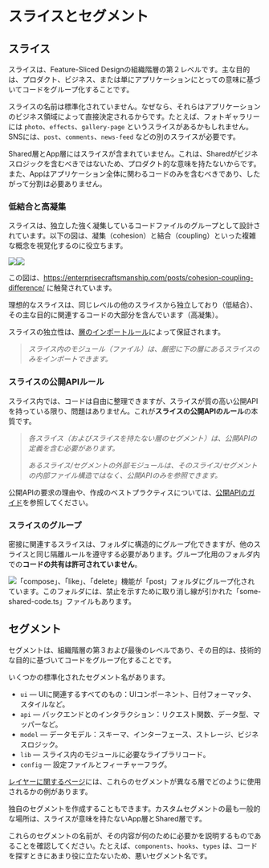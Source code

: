 # スライスとセグメント

## スライス[​](#スライス "この見出しへの直接リンク")

スライスは、Feature-Sliced Designの組織階層の第２レベルです。主な目的は、プロダクト、ビジネス、または単にアプリケーションにとっての意味に基づいてコードをグループ化することです。

スライスの名前は標準化されていません。なぜなら、それらはアプリケーションのビジネス領域によって直接決定されるからです。たとえば、フォトギャラリーには `photo`、`effects`、`gallery-page` というスライスがあるかもしれません。SNSには、`post`、`comments`、`news-feed` などの別のスライスが必要です。

Shared層とApp層にはスライスが含まれていません。これは、Sharedがビジネスロジックを含むべきではないため、プロダクト的な意味を持たないからです。また、Appはアプリケーション全体に関わるコードのみを含むべきであり、したがって分割は必要ありません。

### 低結合と高凝集[​](#zero-coupling-high-cohesion "この見出しへの直接リンク")

スライスは、独立した強く凝集しているコードファイルのグループとして設計されています。以下の図は、凝集（cohesion）と結合（coupling）といった複雑な概念を視覚化するのに役立ちます。

![](/documentation/ja/img/coupling-cohesion-light.svg#light-mode-only)![](/documentation/ja/img/coupling-cohesion-dark.svg#dark-mode-only)

この図は、<https://enterprisecraftsmanship.com/posts/cohesion-coupling-difference/> に触発されています。

理想的なスライスは、同じレベルの他のスライスから独立しており（低結合）、その主な目的に関連するコードの大部分を含んでいます（高凝集）。

スライスの独立性は、[層のインポートルール](/documentation/ja/docs/reference/layers.md#import-rule-on-layers)によって保証されます。

> *スライス内のモジュール（ファイル）は、厳密に下の層にあるスライスのみをインポートできます。*

### スライスの公開APIルール[​](#スライスの公開apiルール "この見出しへの直接リンク")

スライス内では、コードは自由に整理できますが、スライスが質の高い公開APIを持っている限り、問題はありません。これが**スライスの公開APIのルール**の本質です。

> *各スライス（およびスライスを持たない層のセグメント）は、公開APIの定義を含む必要があります。*
>
> *あるスライス/セグメントの外部モジュールは、そのスライス/セグメントの内部ファイル構造ではなく、公開APIのみを参照できます。*

公開APIの要求の理由や、作成のベストプラクティスについては、[公開APIのガイド](/documentation/ja/docs/reference/public-api.md)を参照してください。

### スライスのグループ[​](#スライスのグループ "この見出しへの直接リンク")

密接に関連するスライスは、フォルダに構造的にグループ化できますが、他のスライスと同じ隔離ルールを遵守する必要があります。グループ化用のフォルダ内での**コードの共有は許可されていません**。

![「compose」、「like」、「delete」機能が「post」フォルダにグループ化されています。このフォルダには、禁止を示すために取り消し線が引かれた「some-shared-code.ts」ファイルもあります。](/documentation/ja/assets/images/graphic-nested-slices-b9c44e6cc55ecdbf3e50bf40a61e5a27.svg)

## セグメント[​](#セグメント "この見出しへの直接リンク")

セグメントは、組織階層の第３および最後のレベルであり、その目的は、技術的な目的に基づいてコードをグループ化することです。

いくつかの標準化されたセグメント名があります。

* `ui` — UIに関連するすべてのもの：UIコンポーネント、日付フォーマッタ、スタイルなど。
* `api` — バックエンドとのインタラクション：リクエスト関数、データ型、マッパーなど。
* `model` — データモデル：スキーマ、インターフェース、ストレージ、ビジネスロジック。
* `lib` — スライス内のモジュールに必要なライブラリコード。
* `config` — 設定ファイルとフィーチャーフラグ。

[レイヤーに関するページ](/documentation/ja/docs/reference/layers.md#layer-definitions)には、これらのセグメントが異なる層でどのように使用されるかの例があります。

独自のセグメントを作成することもできます。カスタムセグメントの最も一般的な場所は、スライスが意味を持たないApp層とShared層です。

これらのセグメントの名前が、その内容が何のために必要かを説明するものであることを確認してください。たとえば、`components`、`hooks`、`types` は、コードを探すときにあまり役に立たないため、悪いセグメント名です。
